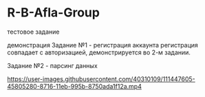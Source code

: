 # R-B-Afla-Group
тестовое задание

демонстрация
Задание №1 - регистрация аккаунта
  регистрация совпадает с авторизацией, демонстрируется во 2-м задании.
  
Задание №2 - парсинг данных

https://user-images.githubusercontent.com/40310109/111447605-45805280-8716-11eb-995b-8750ada1f12a.mp4





